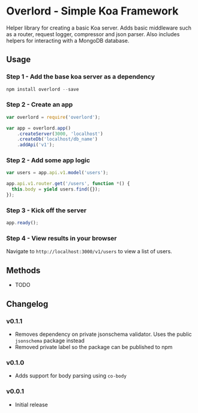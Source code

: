 Overlord - Simple Koa Framework
===============================

Helper library for creating a basic Koa server. Adds basic middleware such as a router, request logger, compressor and json parser. Also includes helpers for interacting with a MongoDB database.

Usage
-----

### Step 1 - Add the base koa server as a dependency

```javascript
npm install overlord --save
```

### Step 2 - Create an app

```javascript
var overlord = require('overlord');

var app = overlord.app()
	.createServer(3000, 'localhost')
	.createDb('localhost/db_name')
	.addApi('v1');
```

### Step 2 - Add some app logic

```javascript
var users = app.api.v1.model('users');

app.api.v1.router.get('/users', function *() {
  this.body = yield users.find({});
});
```

### Step 3 - Kick off the server

```javascript
app.ready();
```

### Step 4 - View results in your browser
Navigate to `http://localhost:3000/v1/users` to view a list of users.

Methods
-------

- TODO


Changelog
---------

### v0.1.1
- Removes dependency on private jsonschema validator. Uses the public `jsonschema` package instead
- Removed private label so the package can be published to npm

### v0.1.0
- Adds support for body parsing using `co-body`

### v0.0.1
- Initial release